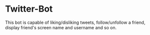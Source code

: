 # Twitter-Bot
This bot is capable of liking/disliking tweets, follow/unfollow a friend, display friend's screen name and username and so on.
